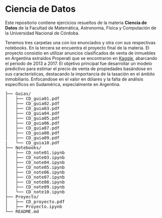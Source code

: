 # Ciencia de Datos

Este repositorio contiene ejercicios resueltos de la materia **Ciencia de Datos** de la Facultad de Matemática, 
Astronomia, Física y Computación de la Universidad Nacional de Córdoba. 

Tenemos tres carpetas una con los enunciados y otra con sus respectivas notebooks. En la tercera se encuentra el proyecto final de la materia. 
El proyecto consistio en utilizar anuncios clasificados de venta de inmuebles en Argentina extraídos Properati que se encontraron en [Kaggle](https://www.kaggle.com/datasets/tomasaccini/propiedadesproperati), abarcando el periodo de 2013 a 2017. El objetivo principal fue desarrollar un modelo predictivo para estimar el precio de venta de propiedades basándose en sus características, destacando la importancia de la tasación en el ámbito inmobiliario. Enfocandose en el valor en dólares y la falta de análisis específicos en Sudamérica, especialmente en Argentina. 
<pre>
├── Guias/              
│   ├── CD_guia01.pdf 
│   ├── CD_guia02.pdf 
│   ├── CD_guia03.pdf 
│   ├── CD_guia04.pdf 
│   ├── CD_guia05.pdf 
│   ├── CD_guia06.pdf 
│   ├── CD_guia07.pdf 
│   ├── CD_guia08.pdf 
│   ├── CD_guia09.pdf 
|   └── CD_guia10.pdf 
├── Notebooks/                 
│   ├── CD_note01.ipynb 
│   ├── CD_note03.ipynb 
│   ├── CD_note04.ipynb 
│   ├── CD_note05.ipynb 
│   ├── CD_note06.ipynb 
│   ├── CD_note07.ipynb 
│   ├── CD_note08.ipynb 
│   ├── CD_note09.ipynb 
│   └── CD_note10.ipynb  
├── Proyecto/
│   ├── CD_proyecto.pdf 
│   ├── Proyecto.ipynb 
└── README.md
</pre>

